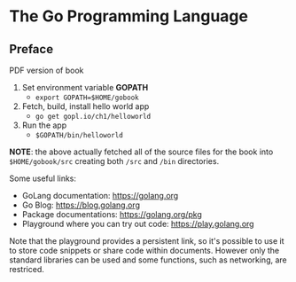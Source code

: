 # The Go Programming Language

## Preface

PDF version of book

1. Set environment variable **GOPATH** 
    - ```export GOPATH=$HOME/gobook```
2. Fetch, build, install hello world app
    - ```go get gopl.io/ch1/helloworld```
3. Run the app
    - ```$GOPATH/bin/helloworld```


**NOTE**: the above actually fetched all of the source files for the book into ```$HOME/gobook/src``` creating both ```/src``` and ```/bin``` directories.


Some useful links:
- GoLang documentation: https://golang.org
- Go Blog: https://blog.golang.org
- Package documentations: https://golang.org/pkg
- Playground where you can try out code: https://play.golang.org

Note that the playground provides a persistent link, so it's possible to use it to store code snippets or share code within documents. However only the standard libraries can be used and some functions, such as networking, are restriced.


